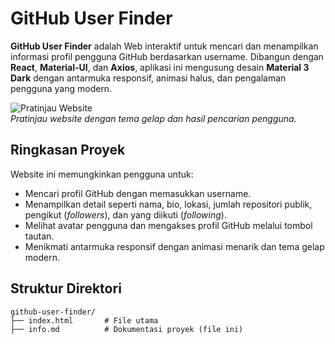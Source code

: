 # GitHub User Finder

**GitHub User Finder** adalah Web interaktif untuk mencari dan menampilkan informasi profil pengguna GitHub berdasarkan username. Dibangun dengan **React**, **Material-UI**, dan **Axios**, aplikasi ini mengusung desain **Material 3 Dark** dengan antarmuka responsif, animasi halus, dan pengalaman pengguna yang modern.

![Pratinjau Website](https://via.placeholder.com/480x320.png?text=GitHub+User+Finder+Preview)  
*Pratinjau website dengan tema gelap dan hasil pencarian pengguna.*

## Ringkasan Proyek

Website ini memungkinkan pengguna untuk:
- Mencari profil GitHub dengan memasukkan username.
- Menampilkan detail seperti nama, bio, lokasi, jumlah repositori publik, pengikut (*followers*), dan yang diikuti (*following*).
- Melihat avatar pengguna dan mengakses profil GitHub melalui tombol tautan.
- Menikmati antarmuka responsif dengan animasi menarik dan tema gelap modern.

## Struktur Direktori

```plaintext
github-user-finder/
├── index.html       # File utama
├── info.md          # Dokumentasi proyek (file ini)
